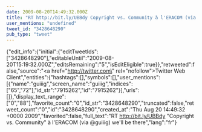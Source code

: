 ```yaml
---
date: 2009-08-20T14:49:32.000Z
title: "RT http://bit.ly/UBBdy Copyright vs. Community à l'ERACOM (via <a href='http://twitter.com/guiiig'>@guiiig</a>) we'll be there″"
user_mentions: "undefined"
tweet_id: "3428648290"
pub_type: "tweet"
---
```

{"edit_info":{"initial":{"editTweetIds":["3428648290"],"editableUntil":"2009-08-20T15:19:32.000Z","editsRemaining":"5","isEditEligible":true}},"retweeted":false,"source":"<a href=\"http://twitter.com\" rel=\"nofollow\">Twitter Web Client</a>","entities":{"hashtags":[],"symbols":[],"user_mentions":[{"name":"guiiig","screen_name":"guiiig","indices":["65","72"],"id_str":"7915262","id":"7915262"}],"urls":[]},"display_text_range":["0","88"],"favorite_count":"0","id_str":"3428648290","truncated":false,"retweet_count":"0","id":"3428648290","created_at":"Thu Aug 20 14:49:32 +0000 2009","favorited":false,"full_text":"RT http://bit.ly/UBBdy \"Copyright vs. Community\" à l'ERACOM (via @guiiig) we'll be there","lang":"fr"}
